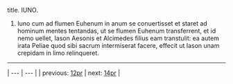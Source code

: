 title. IUNO.



1. Iuno cum ad flumen Euhenum in anum se conuertisset et staret ad hominum mentes tentandas, ut se flumen Euhenum transferrent, et id nemo uellet, Iason Aesonis et Alcimedes filius eam transtulit: ea autem irata Peliae quod sibi sacrum intermiserat facere, effecit ut Iason unam crepidam in limo relinqueret.



---

| --- | --- |
| previous: [12pr](../12pr/) | next: [14pr](../14pr/) |